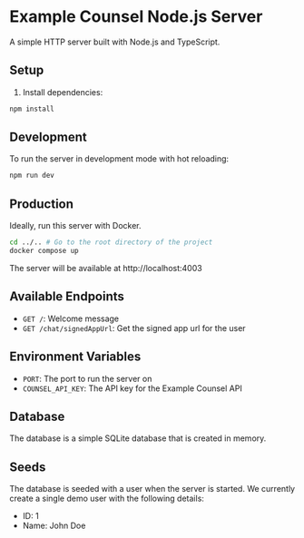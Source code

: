 # Example Counsel Node.js Server

A simple HTTP server built with Node.js and TypeScript.

## Setup

1. Install dependencies:
```bash
npm install
```

## Development

To run the server in development mode with hot reloading:
```bash
npm run dev
```

## Production

Ideally, run this server with Docker.
```bash
cd ../.. # Go to the root directory of the project
docker compose up
```

The server will be available at http://localhost:4003

## Available Endpoints

- `GET /`: Welcome message
- `GET /chat/signedAppUrl`: Get the signed app url for the user

## Environment Variables

- `PORT`: The port to run the server on
- `COUNSEL_API_KEY`: The API key for the Example Counsel API

## Database

The database is a simple SQLite database that is created in memory.

## Seeds

The database is seeded with a user when the server is started. We currently create a single demo user with the following details:

- ID: 1
- Name: John Doe
